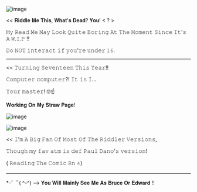 ![image](https://github.com/user-attachments/assets/4388e6fa-d8a2-45e5-aacd-cac73eb5d5a7)


<< 𝐑𝐢𝐝𝐝𝐥𝐞 𝐌𝐞 𝐓𝐡𝐢𝐬, 𝐖𝐡𝐚𝐭'𝐬 𝐃𝐞𝐚𝐝? 𝐘𝐨𝐮! < ? >

𝙼𝚢 𝚁𝚎𝚊𝚍 𝙼𝚎 𝙼𝚊𝚢 𝙻𝚘𝚘𝚔 𝚀𝚞𝚒𝚝𝚎 𝙱𝚘𝚛𝚒𝚗𝚐 𝙰𝚝 𝚃𝚑𝚎 𝙼𝚘𝚖𝚎𝚗𝚝 𝚂𝚒𝚗𝚌𝚎 𝙸𝚝'𝚜 𝙰 𝚆.𝙸.𝙿 !!

𝙳𝚘 𝙽𝙾𝚃 𝚒𝚗𝚝𝚎𝚛𝚊𝚌𝚝 𝚒𝚏 𝚢𝚘𝚞'𝚛𝚎 𝚞𝚗𝚍𝚎𝚛 𝟷𝟼.


---------------

<< 𝚃𝚞𝚛𝚗𝚒𝚗𝚐 𝚂𝚎𝚟𝚎𝚗𝚝𝚎𝚎𝚗 𝚃𝚑𝚒𝚜 𝚈𝚎𝚊𝚛!!

𝙲𝚘𝚖𝚙𝚞𝚝𝚎𝚛 𝚌𝚘𝚖𝚙𝚞𝚝𝚎𝚛?! 𝙸𝚝 𝚒𝚜 𝙸...

𝚈𝚘𝚞𝚛 𝚖𝚊𝚜𝚝𝚎𝚛! 🤓☝

𝐖𝐨𝐫𝐤𝐢𝐧𝐠 𝐎𝐧 𝐌𝐲 𝐒𝐭𝐫𝐚𝐰 𝐏𝐚𝐠𝐞!

![image](https://github.com/user-attachments/assets/5b979f10-4e2b-4195-9290-30a0b56e97e3)


![image](https://github.com/user-attachments/assets/26d06847-de91-4dde-bd69-709dc3f8cbd4)





<< 𝙸'𝚖 𝙰 𝙱𝚒𝚐 𝙵𝚊𝚗 𝙾𝚏 𝙼𝚘𝚜𝚝 𝙾𝚏 𝚃𝚑𝚎 𝚁𝚒𝚍𝚍𝚕𝚎𝚛 𝚅𝚎𝚛𝚜𝚒𝚘𝚗𝚜,

𝚃𝚑𝚘𝚞𝚐𝚑 𝚖𝚢 𝚏𝚊𝚟 𝚊𝚝𝚖 𝚒𝚜 𝚍𝚎𝚏 𝙿𝚊𝚞𝚕 𝙳𝚊𝚗𝚘'𝚜 𝚟𝚎𝚛𝚜𝚒𝚘𝚗! 

( 𝚁𝚎𝚊𝚍𝚒𝚗𝚐 𝚃𝚑𝚎 𝙲𝚘𝚖𝚒𝚌 𝚁𝚗 ⭐)

-----------------



*⁠･⁠゜ﾟ⁠(⁠ ^-^⁠) --> 𝐘𝐨𝐮 𝐖𝐢𝐥𝐥 𝐌𝐚𝐢𝐧𝐥𝐲 𝐒𝐞𝐞 𝐌𝐞 𝐀𝐬 𝐁𝐫𝐮𝐜𝐞 𝐎𝐫 𝐄𝐝𝐰𝐚𝐫𝐝 !!




